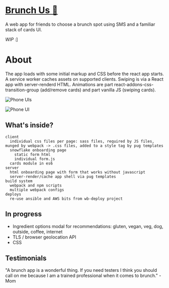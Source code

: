 # [Brunch Us 🍳](https://brunchus.primitivemachine.com)

A web app for friends to choose a brunch spot using SMS and a familiar stack of cards UI.

*WIP* :]

# About
The app loads with some initial markup and CSS before the react app starts. A service worker caches assets on supported clients. Swiping is via a React app with server-renderd HTML. Animations are part react-addons-css-transition-group (add/remove cards) and part vanilla JS (swiping cards).

![Phone UIs](http://67.media.tumblr.com/391e3ff73565221adeb6a479f3b2804b/tumblr_ofntwgQC2u1viup31o1_400.png)

![Phone UI](http://67.media.tumblr.com/2decd9997f29066adc4e0d41359c668f/tumblr_of1m0ypkZZ1viup31o1_400.jpg)

## What's inside?
```
client
  individual css files per page: sass files, required by JS files, munged by webpack -> .css files, added to a style tag by pug templates
  snowflake onboarding page
    static form html
    individual form.js
  cards module in es6
server
  html onboarding page with form that works without javascript
  server-render/cache app shell via pug templates
build system
  webpack and npm scripts
  multiple webpack configs
deploys
  re-use ansible and AWS bits from wb-deploy project
```
## In progress
- Ingredient options modal for recommendations: gluten, vegan, veg, dog, outside, coffee, internet
- TLS / browser geolocation API
- CSS


## Testimonials
"A brunch app is a wonderful thing. If you need testers I think you should call on me because I am a trained professional when it comes to brunch." - Mom
